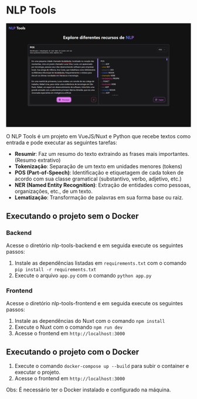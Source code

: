 # NLP Tools

![Screenshot da aplicação](screenshot.png)

O NLP Tools é um projeto em VueJS/Nuxt e Python que recebe textos como entrada e pode executar as seguintes tarefas:

- **Resumir**: Faz um resumo do texto extraindo as frases mais importantes. (Resumo extrativo)
- **Tokenização**: Separação de um texto em unidades menores (tokens)
- **POS (Part-of-Speech)**: Identificação e etiquetagem de cada token de acordo com sua classe gramatical (substantivo, verbo, adjetivo, etc.)
- **NER (Named Entity Recognition)**: Extração de entidades como pessoas, organizações, etc., de um texto.
- **Lematização**: Transformação de palavras em sua forma base ou raiz.

## Executando o projeto sem o Docker

### Backend
Acesse o diretório nlp-tools-backend e em seguida execute os seguintes passos:

1. Instale as dependências listadas em `requirements.txt` com o comando `pip install -r requirements.txt`
2. Execute o arquivo `app.py` com o comando `python app.py`

### Frontend
Acesse o diretório nlp-tools-frontend e em seguida execute os seguintes passos:

1. Instale as dependências do Nuxt com o comando `npm install`
2. Execute o Nuxt com o comando `npm run dev`
3. Acesse o frontend em `http://localhost:3000`

## Executando o projeto com o Docker

1. Execute o comando `docker-compose up --build` para subir o container e executar o projeto.
2. Acesse o frontend em `http://localhost:3000`

Obs: É necessário ter o Docker instalado e configurado na máquina.
